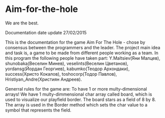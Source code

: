 # Aim-for-the-hole
We are the best.

Documentation date update 27/02/2015

This is the documentation for the game Aim For The Hole - chose by consensus between the programmers and the leader.
The project main idea and task is, a game to be made from different people working as a team.
In this program the following people have taken part: 
Y.Maltsiev(Яни Малцев), shunobaka(Веселин Минев), veselints(Веселин Цветанов), yordansg(Йордан Георгиев), kabumko(Теодор Архондаки), success(Христо Кокалов), toshocorp(Тодор Павлов), Hristiyan_Andre(Християн Андреев).

Generral rules for the game are:
To have 1 or more multy-dimensional arrays!
We have 1 multy-dimmensional char array called board, which is used to visualize our playfield border.
The board stars as a field of 8 by 8.
The array is used in the Border method which sets the char value to a symbol that represents the field.
